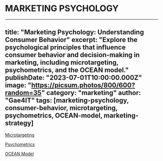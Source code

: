 # MARKETING PSYCHOLOGY

---
title: "Marketing Psychology: Understanding Consumer Behavior"
excerpt: "Explore the psychological principles that influence consumer behavior and decision-making in marketing, including microtargeting, psychometrics, and the OCEAN model."
publishDate: "2023-07-01T10:00:00.000Z"
image: "https://picsum.photos/800/600?random=35"
category: "marketing"
author: "Gae4IT"
tags: [marketing-psychology, consumer-behavior, microtargeting, psychometrics, OCEAN-model, marketing-strategy]
---

[Microtargeting](Microtargeting%2092428557937e4ccfb220b6922e8ff768.md)

[Psychometrics](Psychometrics%2029502af1dc174409aeb36a9bd09a6bed.md)

[OCEAN Model](OCEAN%20Model%20545ae511924448fdb67a1a774f054215.md)